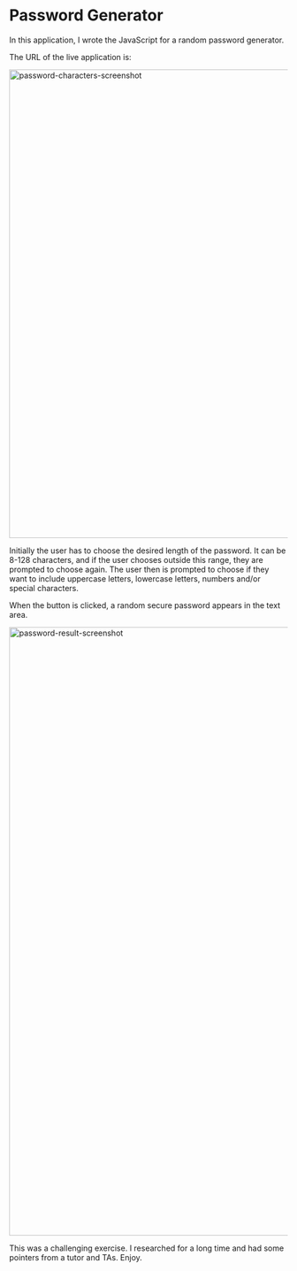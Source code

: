 # Password Generator
In this application, I wrote the JavaScript for a random password generator. 

The URL of the live application is:


<img width="847" alt="password-characters-screenshot" src="https://user-images.githubusercontent.com/80497167/116767684-44ba2c00-a9f7-11eb-9273-e088597ebb76.png">

Initially the user has to choose the desired length of the password. It can be 8-128 characters, and if the user chooses outside this range, they are prompted to choose again.
The user then is prompted to choose if they want to include uppercase letters, lowercase letters, numbers and/or special characters.

When the button is clicked, a random secure password appears in the text area.

<img width="1100" alt="password-result-screenshot" src="https://user-images.githubusercontent.com/80497167/116767690-48e64980-a9f7-11eb-998e-66e421e7c88f.png">

This was a challenging exercise. I researched for a long time and had some pointers from a tutor and TAs. Enjoy.
